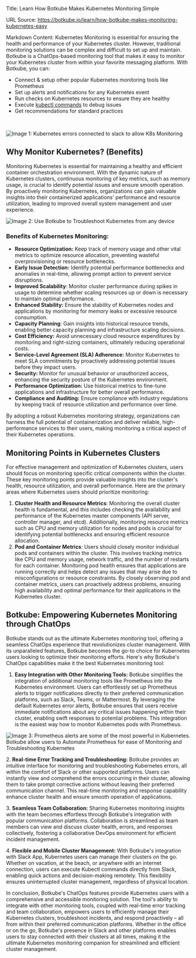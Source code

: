 Title: Learn How Botkube Makes Kubernetes Monitoring Simple

URL Source: https://botkube.io/learn/how-botkube-makes-monitoring-kubernetes-easy

Markdown Content:
Kubernetes Monitoring is essential for ensuring the health and performance of your Kubernetes cluster. However, traditional monitoring solutions can be complex and difficult to set up and maintain. Botkube is a ChatOps-based monitoring tool that makes it easy to monitor your Kubernetes cluster from within your favorite messaging platform. With Botkube, you can:

*   Connect & setup other popular Kubernetes monitoring tools like Prometheus
*   Set up alerts and notifications for any Kubernetes event
*   Run checks on Kubernetes resources to ensure they are healthy
*   Execute [kubectl commands](https://botkube.io/learn/kubectl-cheat-sheet) to debug issues
*   Get recommendations for standard practices

‍

![Image 1: Kubernetes errors connected to slack to allow K8s Monitoring](https://assets-global.website-files.com/634fabb21508d6c9db9bc46f/64c8096484766a4822cfe03d_h7KEmGG6uIsB0PrsO44vk6-KidQBbJ32mnVrWJJ33GL6gaqoX_tOr937XzAlk_lyo-SC61_zUoXy_9Dj0Lat2Sckr7j_FttOekh0IKY0nOHaOBqGEgQRBKOW2G9Ba5-j4JA7hSXjFJB3MgfzX4iW720.png)

**Why Monitor Kubernetes? (Benefits)**
--------------------------------------

Monitoring Kubernetes is essential for maintaining a healthy and efficient container orchestration environment. With the dynamic nature of Kubernetes clusters, continuous monitoring of key metrics, such as memory usage, is crucial to identify potential issues and ensure smooth operation. By proactively monitoring Kubernetes, organizations can gain valuable insights into their containerized applications' performance and resource utilization, leading to improved overall system management and user experience.

![Image 2: Use Botkube to Troubleshoot Kubernetes from any device](https://assets-global.website-files.com/634fabb21508d6c9db9bc46f/64c80964b83165eff2333268_1pfB9zUfHYmL9AUPmWaNSI482V6DZoCHo9vdTINtaiCFO6gANmDjCd2gAg8sYBkHVJZpL617B0klql03GIswdWzpFSzqfCB7AAnD27M5Ce_xoreM6391h8iYBV_Y5XD-d8Dr48aHtGvOfYQdxdzn604.jpeg)

### **Benefits of Kubernetes Monitoring:**

*   **Resource Optimization:** Keep track of memory usage and other vital metrics to optimize resource allocation, preventing wasteful overprovisioning or resource bottlenecks.
*   **Early Issue Detection:** Identify potential performance bottlenecks and anomalies in real-time, allowing prompt action to prevent service disruptions.
*   **Improved Scalability**: Monitor cluster performance during spikes in usage to determine whether scaling resources up or down is necessary to maintain optimal performance.
*   **Enhanced Stability:** Ensure the stability of Kubernetes nodes and applications by monitoring for memory leaks or excessive resource consumption.
*   **Capacity Planning**: Gain insights into historical resource trends, enabling better capacity planning and infrastructure scaling decisions.
*   **Cost Efficiency:** Avoid unnecessary cloud resource expenditures by monitoring and right-sizing containers, ultimately reducing operational costs.
*   **Service-Level Agreement (SLA) Adherence:** Monitor Kubernetes to meet SLA commitments by proactively addressing potential issues before they impact users.
*   **Security:** Monitor for unusual behavior or unauthorized access, enhancing the security posture of the Kubernetes environment.
*   **Performance Optimization:** Use historical metrics to fine-tune applications and infrastructure for better overall performance.
*   **Compliance and Auditing:** Ensure compliance with industry regulations by keeping track of resource utilization and performance over time.

By adopting a robust Kubernetes monitoring strategy, organizations can harness the full potential of containerization and deliver reliable, high-performance services to their users, making monitoring a critical aspect of their Kubernetes operations.

**Monitoring Points in Kubernetes Clusters**
--------------------------------------------

For effective management and optimization of Kubernetes clusters, users should focus on monitoring specific critical components within the cluster. These key monitoring points provide valuable insights into the cluster's health, resource utilization, and overall performance. Here are the primary areas where Kubernetes users should prioritize monitoring:

1.  **Cluster Health and Resource Metrics**: Monitoring the overall cluster health is fundamental, and this includes checking the availability and performance of the Kubernetes master components (API server, controller manager, and etcd). Additionally, monitoring resource metrics such as CPU and memory utilization for nodes and pods is crucial for identifying potential bottlenecks and ensuring efficient resource allocation.
2.  **Pod and Container Metrics**: Users should closely monitor individual pods and containers within the cluster. This involves tracking metrics like CPU and memory usage, network traffic, and the number of restarts for each container. Monitoring pod health ensures that applications are running correctly and helps detect any issues that may arise due to misconfigurations or resource constraints. By closely observing pod and container metrics, users can proactively address problems, ensuring high availability and optimal performance for their applications in the Kubernetes cluster.

**Botkube: Empowering Kubernetes Monitoring through ChatOps**
-------------------------------------------------------------

Botkube stands out as the ultimate Kubernetes monitoring tool, offering a seamless ChatOps experience that revolutionizes cluster management. With its unparalleled features, Botkube becomes the go-to choice for Kubernetes users looking to optimize their monitoring efforts. Here's why Botkube's ChatOps capabilities make it the best Kubernetes monitoring tool:

1. **Easy Integration with Other Monitoring Tools:** Botkube simplifies the integration of additional monitoring tools like Prometheus into the Kubernetes environment. Users can effortlessly set up Prometheus alerts to trigger notifications directly to their preferred communication platforms, such as Slack, Teams, or Mattermost. By leveraging the default Kubernetes error alerts, Botkube ensures that users receive immediate notifications about any critical issues happening within their cluster, enabling swift responses to potential problems. This integration is the easiest way how to monitor Kubernetes pods with Prometheus.

![Image 3: Prometheus alerts are some of the most powerful in Kubernetes. Botkube allow users to Automate Prometheus for ease of Monitoring and Troubleshooting Kubernetes](https://assets-global.website-files.com/634fabb21508d6c9db9bc46f/64c80964041699a929ce392f_N2bfxPNt233ldjIRgZ4Jcfkvp5PTU-HVC_uDLJse5nZa5Vh1JrmJhVutT9zLV2GWCHXS6QA_kik0XbJqyfK9_JnuNvQZjKFeOHvkUQPIIl7p6uTYjpTFUUn69cPIM6MCSlONqsmuGauMHcDpo1XnJuE.png)

2\. **Real-time Error Tracking and Troubleshooting:** Botkube provides an intuitive interface for monitoring and troubleshooting Kubernetes errors, all within the comfort of Slack or other supported platforms. Users can instantly view and comprehend the errors occurring in their cluster, allowing them to take prompt corrective actions without leaving their preferred communication channel. This real-time monitoring and response capability enhance cluster health and ensure smooth operation of applications.

3\. **Seamless Team Collaboration:** Sharing Kubernetes monitoring insights with the team becomes effortless through Botkube's integration with popular communication platforms. Collaboration is streamlined as team members can view and discuss cluster health, errors, and responses collectively, fostering a collaborative DevOps environment for efficient incident management.

4\. **Flexible and Mobile Cluster Management:** With Botkube's integration with Slack App, Kubernetes users can manage their clusters on the go. Whether on vacation, at the beach, or anywhere with an internet connection, users can execute Kubectl commands directly from Slack, enabling quick actions and decision-making remotely. This flexibility ensures uninterrupted cluster management, regardless of physical location.

In conclusion, Botkube's ChatOps features provide Kubernetes users with a comprehensive and accessible monitoring solution. The tool's ability to integrate with other monitoring tools, coupled with real-time error tracking and team collaboration, empowers users to efficiently manage their Kubernetes clusters, troubleshoot incidents, and respond proactively – all from within their preferred communication platforms. Whether in the office or on the go, Botkube's presence in Slack and other platforms enables users to stay connected with their clusters at all times, making it the ultimate Kubernetes monitoring companion for streamlined and efficient cluster management.
